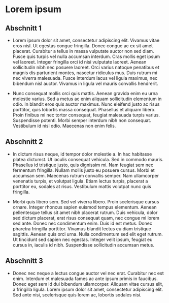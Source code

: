 # Lorem ipsum

## Abschnitt 1
* Lorem ipsum dolor sit amet, consectetur adipiscing elit. Vivamus vitae eros nisl. Ut egestas congue fringilla. Donec congue ac ex sit amet placerat. Curabitur a tellus in massa vulputate auctor non sed diam. Fusce quis turpis vel nulla accumsan interdum. Cras mollis eget ipsum vel laoreet. Integer fringilla orci id nisi vulputate laoreet. Aenean sollicitudin nibh nec posuere laoreet. Orci varius natoque penatibus et magnis dis parturient montes, nascetur ridiculus mus. Duis rutrum mi nec viverra malesuada. Fusce interdum lacus vel ligula maximus, nec bibendum nisl auctor. Vivamus in ligula vel mauris convallis hendrerit.

* Nunc consequat mollis orci quis mattis. Aenean gravida enim eu urna molestie varius. Sed a metus ac enim aliquam sollicitudin elementum in odio. In blandit eros quis auctor maximus. Nunc eleifend justo ac risus porttitor, quis lobortis massa consequat. Phasellus et aliquam libero. Proin finibus mi nec tortor consequat, feugiat malesuada turpis varius. Suspendisse potenti. Morbi semper interdum nibh non consequat. Vestibulum id nisl odio. Maecenas non enim felis.

## Abschnitt 2
* In dictum risus neque, id tempor dolor molestie a. In hac habitasse platea dictumst. Ut iaculis consequat vehicula. Sed in commodo mauris. Phasellus id tristique justo, quis dignissim mi. Nam feugiat sem nec fermentum fringilla. Nullam mollis justo eu posuere cursus. Morbi et accumsan sem. Maecenas rutrum convallis semper. Nam ullamcorper venenatis turpis, et volutpat ligula. Etiam lectus turpis, placerat a porttitor eu, sodales at risus. Vestibulum mattis volutpat nunc quis fringilla.

* Morbi quis libero sem. Sed vel viverra libero. Proin scelerisque cursus ornare. Integer rhoncus sapien euismod tempus elementum. Aenean pellentesque tellus sit amet nibh placerat rutrum. Duis vehicula, dolor sed dictum placerat, erat risus consequat quam, nec congue mi lorem sed ante. Donec nec condimentum enim. Duis id est metus. Donec pharetra fringilla porttitor. Vivamus blandit lectus eu diam tristique sagittis. Aenean quis orci urna. Nulla condimentum sed elit eget rutrum. Ut tincidunt sed sapien nec egestas. Integer velit ipsum, feugiat eu cursus in, iaculis id nibh. Suspendisse sollicitudin accumsan metus.

## Abschnitt 3
* Donec nec neque a lectus congue auctor vel nec erat. Curabitur nec est enim. Interdum et malesuada fames ac ante ipsum primis in faucibus. Donec eget sem id dui bibendum ullamcorper. Aliquam vitae cursus elit, a fringilla ligula. Lorem ipsum dolor sit amet, consectetur adipiscing elit. Sed ante nisi, scelerisque quis lorem ac, lobortis sodales nisi. 